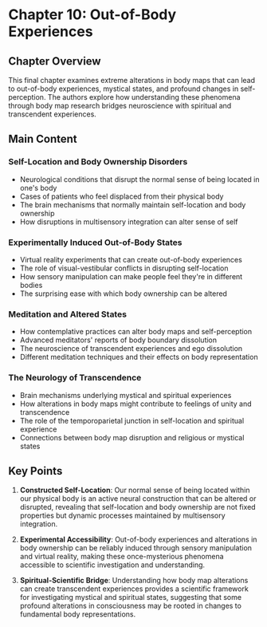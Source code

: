 # Chapter 10: Out-of-Body Experiences

## Chapter Overview
This final chapter examines extreme alterations in body maps that can lead to out-of-body experiences, mystical states, and profound changes in self-perception. The authors explore how understanding these phenomena through body map research bridges neuroscience with spiritual and transcendent experiences.

## Main Content

### Self-Location and Body Ownership Disorders
- Neurological conditions that disrupt the normal sense of being located in one's body
- Cases of patients who feel displaced from their physical body
- The brain mechanisms that normally maintain self-location and body ownership
- How disruptions in multisensory integration can alter sense of self

### Experimentally Induced Out-of-Body States
- Virtual reality experiments that can create out-of-body experiences
- The role of visual-vestibular conflicts in disrupting self-location
- How sensory manipulation can make people feel they're in different bodies
- The surprising ease with which body ownership can be altered

### Meditation and Altered States
- How contemplative practices can alter body maps and self-perception
- Advanced meditators' reports of body boundary dissolution
- The neuroscience of transcendent experiences and ego dissolution
- Different meditation techniques and their effects on body representation

### The Neurology of Transcendence
- Brain mechanisms underlying mystical and spiritual experiences
- How alterations in body maps might contribute to feelings of unity and transcendence
- The role of the temporoparietal junction in self-location and spiritual experience
- Connections between body map disruption and religious or mystical states

## Key Points

1. **Constructed Self-Location**: Our normal sense of being located within our physical body is an active neural construction that can be altered or disrupted, revealing that self-location and body ownership are not fixed properties but dynamic processes maintained by multisensory integration.

2. **Experimental Accessibility**: Out-of-body experiences and alterations in body ownership can be reliably induced through sensory manipulation and virtual reality, making these once-mysterious phenomena accessible to scientific investigation and understanding.

3. **Spiritual-Scientific Bridge**: Understanding how body map alterations can create transcendent experiences provides a scientific framework for investigating mystical and spiritual states, suggesting that some profound alterations in consciousness may be rooted in changes to fundamental body representations.